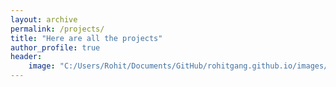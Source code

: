 ```yaml
---
layout: archive
permalink: /projects/
title: "Here are all the projects"
author_profile: true
header:
    image: "C:/Users/Rohit/Documents/GitHub/rohitgang.github.io/images/fraud.png" #/images/fraud.png"
---
```


<!-- {% include base_path %}
{% include group-by-array
collection=site.posts field="tags" %}

{% for tag in group_names %}
    {% assign posts = 
    group_items[forloop.index0] %}
    <h2 id= "{{tag | slugify }}"
    class="archive_subtitle">{{tag}}</h2>
    {% for post in posts %}
        {% include archive-single.html %}
    {% endfor %}
{% endfor %} -->